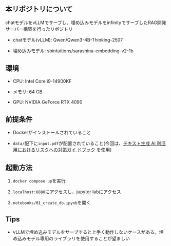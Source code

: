 ## 本リポジトリについて

chatモデルをvLLMでサーブし、埋め込みモデルをinfinityでサーブしたRAG開発サーバー構築を行ったリポジトリ

- chatモデル(vLLM): Qwen/Qwen3-4B-Thinking-2507

- 埋め込みモデル: sbintuitions/sarashina-embedding-v2-1b

## 環境

- CPU: Intel Core i9-14900KF

- メモリ: 64 GB

- GPU: NVIDIA GeForce RTX 4090


## 前提条件

- Dockerがインストールされていること

- `data/`配下に`input.pdf`が配置されていること(今回は、[テキスト生成 AI 利活用におけるリスクへの対策ガイ
ドブック](https://www.digital.go.jp/assets/contents/node/basic_page/field_ref_resources/c1959599-efad-472e-a640-97ae67617219/fe843dc6/20240610_resources_generalitve-ai-guidebook_01.pdf) を使用)

## 起動方法

1. `docker compose up`を実行

2. `localhost:8888`にアクセスし、jupyter labにアクセス

3. `notebooks/01_create_db.ipynb`を開く

## Tips

- vLLMで埋め込みモデルをサーブすると上手く動作しないケースがある。埋め込みモデル専用のライブラリを使用することが望ましい
